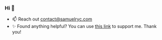 ### Hi 👋
- 📫  Reach out contact@samuelryc.com
- ✨  Found anything helpful? You can use [this link](https://www.buymeacoffee.com/samuelryc) to support me. Thank you!

<!--
**samuelryc/samuelryc** is a ✨ _special_ ✨ repository because its `README.md` (this file) appears on your GitHub profile.

Here are some ideas to get you started:

- 🔭 I’m currently working on ...
- 🌱 I’m currently learning ...
- 👯 I’m looking to collaborate on ...
- 🤔 I’m looking for help with ...
- 💬 Ask me about ...
- 📫 How to reach me: ...
- 😄 Pronouns: ...
- ⚡ Fun fact: ...
-->
